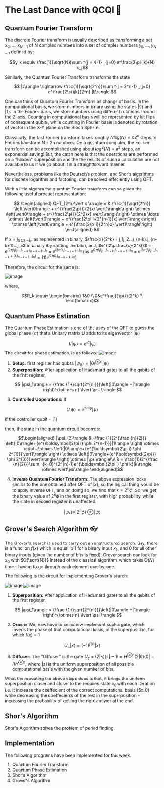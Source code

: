 # The Last Dance with QCQI :dancer:

## Quantum Fourier Transform
The discrete Fourier transform is usually described as transforming a set $x_0,...,x_{N−1}$ of N complex numbers into a set of complex numbers $y_0,...,y_{N−1}$ defined by:

$$y_k \equiv \frac{1}{\sqrt{N}}\sum ^{j = N-1} _{j=0} e^\frac{2\pi ijk}{N} x_j$$

Similarly, the Quantum Fourier Transform transforms the state

$$ |k\rangle \rightarrow \frac{1}{\sqrt{2^n}}\sum ^{j = 2^n-1} _{j=0} e^\frac{2\pi ijk}{2^n} |k\rangle $$

One can think of Quantum Fourier Transform as change of basis. In the computational basis, we store numbers in binary using the states $|0\rangle$ and $|1\rangle$. In the Fourier basis, we store numbers using different rotations around the Z-axis. Counting in computational basis will be represented by bit flips of consequent qubits, while counting in Fourier basis is denoted by rotation of vector in the X-Y plane on the Bloch Sphere.

Classically, the fast Fourier transform takes roughly $N log(N) = n2^n$ steps to Fourier transform N = 2n numbers. On a quantum computer, the Fourier transform can be accomplished using about $log^2(N) = n^2$ steps, an exponential saving! But, the catch here is that the operations are performed on a "hidden" superposition and the the results of such a calculation are not available to us if we go about it in a straightforward manner.

Nevertheless, problems like the Deutsch’s problem, and Shor’s algorithms for discrete logarithm and factoring, can be solved effeciently using QFT.

With a little algebra the quantum Fourier transform can be given the following useful product representation:

$$ \begin{aligned}
QFT_{2^n}\vert x \rangle = 
& \frac{1}{\sqrt{2^n}}
\left(\vert0\rangle + e^{\frac{2\pi i}{2}x} \vert1\rangle\right) 
\otimes
\left(\vert0\rangle + e^{\frac{2\pi i}{2^2}x} \vert1\rangle\right) 
\otimes  
\ldots
\otimes
\left(\vert0\rangle + e^{\frac{2\pi i}{2^{n-1}}x} \vert1\rangle\right) 
\otimes
\left(\vert0\rangle + e^{\frac{2\pi i}{2^n}x} \vert1\rangle\right) 
\end{aligned} $$

If x = $j_1j_2j_3...j_n$ as represented in binary, $\frac{x}{2^k} = j_1j_2...j_{n-k}.j_{n-k+1}...j_n$ in binary (by shifting the bits), and, $e^{i2\pi\frac{x}{2^k}}$ =  $e^{i2\pi j_1j_2...j_{n-k}.j_{n-k+1}...j_n}$ = $e^{i2\pi 0.j_{n-k+1}...j_n}$ (as $e^{i2\pi j_1j_2...j_{n-k}.j_{n-k+1}...j_n}$ = $e^{i2\pi( j_1j_2...j_{n-k} + 0.j_{n-k+1}...j_n)}$ = $(1)e^{i2\pi 0.j_{n-k+1}...j_n}$)

Therefore, the circuit for the same is:

![image](https://user-images.githubusercontent.com/95964330/180614388-fb9f8262-df01-41be-8831-7d32f12e6e61.png)

where,

$$R_k \equiv \begin{bmatrix}
1&0 \\
0&e^\frac{2\pi i}{2^k} \\
\end{bmatrix}$$

## Quantum Phase Estimation 

The Quantum Phase Estimation is one of the uses of the QFT to guess the global phase ($\alpha$) that a Unitary matrix U adds to its eigenvector $|\psi\rangle$

$$ U|\psi\rangle = e^{i\alpha}|\psi\rangle $$

The circuit for phase estimation, is as follows:
![image](https://user-images.githubusercontent.com/95964330/180615245-8eb67782-461e-41d1-af71-ccfd2596ab79.png)

1. **Setup:** first register has qubits $|\psi_0\rangle = \lvert 0 \rangle^{\otimes n} \lvert \psi \rangle$
2. **Superposition:** After application of Hadamard gates to all the qubits of the first register,
 
 $$ |\psi_1\rangle = {\frac {1}{\sqrt{2^{n}}}}\left(|0\rangle +|1\rangle \right)^{\otimes n} \lvert \psi \rangle $$
 
3. **Controlled Uoperations:** 
If 

$$ U|\psi\rangle = e^{2\pi i \phi}|\psi\rangle $$ 

if the controller qubit = $|1\rangle$

then, the state in the quantum circuit becomes:

$$\begin{aligned}
|\psi_{2}\rangle & =\frac {1}{2^{\frac {n}{2}}} \left(|0\rangle+{e^{\boldsymbol{2\pi i} \phi 2^{n-1}}}|1\rangle \right) \otimes \cdots \otimes \left(|0\rangle+{e^{\boldsymbol{2\pi i} \phi 2^{1}}}\vert1\rangle \right) \otimes \left(|0\rangle+{e^{\boldsymbol{2\pi i} \phi 2^{0}}}\vert1\rangle \right) \otimes |\psi\rangle\\\\
& = \frac{1}{2^{\frac {n}{2}}}\sum _{k=0}^{2^{n}-1}e^{\boldsymbol{2\pi i} \phi k}|k\rangle \otimes \vert\psi\rangle
\end{aligned}$$

4. **Inverse Quantum Fourier Transform:** The above expression looks similar to the one obtained after QFT of $|x\rangle$, so the logical thing would be to apply inverse QFT, and on doing so, we find that $x = 2^n \phi$. So, we get the binary value of $2^n \phi$ in the first register, with high probability, while the state in second register is unaffected.

$$ |\psi_4\rangle = | 2^n \phi \rangle \otimes | \psi \rangle $$

## Grover's Search Algorithm :eyeglasses:

The Grover's search is used to carry out an unstructured search. Say, there is a function $f(x)$ which is equal to 1 for a binary input $x_0$, and 0 for all other binary inputs (given the number of bits is fixed), Grover search can look for $x_0$ with $O(\sqrt{N})$ instead of the classical algorithm, which takes $O(N)$ time - having to go through each element one-by-one.

The following is the circuit for implementing Grover's search:

![image](https://user-images.githubusercontent.com/95964330/180616162-08083c2a-b538-43c5-a108-226d44b74224.png)
![image](https://user-images.githubusercontent.com/95964330/180616183-fa9050eb-35b2-4bd2-9a0a-623f89a5f8c4.png)

1. **Superposition:** After application of Hadamard gates to all the qubits of the first register,
 
 $$ |\psi_1\rangle = {\frac {1}{\sqrt{2^{n}}}}\left(|0\rangle +|1\rangle \right)^{\otimes n} \lvert \psi \rangle $$
 
2. **Oracle:** We, now have to somehow implement such a gate, which inverts the phase of that computational basis, in the superposition, for which f(x) = 1

$$U_\omega|x\rangle = (-1)^{f(x)}|x\rangle$$

3. **Diffuser:** The "Diffuser" is the gate $U_s = \left(2|s\rangle\langle s| - 1\right) = H^{\otimes n}(2|0\rangle \langle0| - I)H^{\otimes n}$, where $|s\rangle$ is the uniform superposition of all possible computational basis with the given number of bits.

What the repeating the above steps does is that, it brings the uniform superposition closer and closer to the requires state $x_0$ with each iteration i.e. it increase the coeffecient of the correct computational basis ($x_0) while decreasing the coeffecients of the rest in the superposition - increasing the probability of getting the right answer at the end.

## Shor's Algorithm

Shor's Algorithm solves the problem of period finding.



## Implementation
The following programs have been implemented for this week.

1. Quantum Fourier Transform
2. Quantum Phase Estimation
3. Shor's Algorithm
4. Grover's Algorithm
